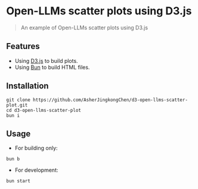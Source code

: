 # Open-LLMs scatter plots using D3.js

> An example of Open-LLMs scatter plots using D3.js

## Features

- Using [D3.js](https://d3js.org/) to build plots.
- Using [Bun](https://bun.sh/) to build HTML files.

## Installation

```shell
git clone https://github.com/AsherJingkongChen/d3-open-llms-scatter-plot.git
cd d3-open-llms-scatter-plot
bun i
```

## Usage

- For building only:

```shell
bun b
```

- For development:

```shell
bun start
```
